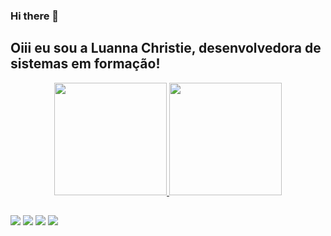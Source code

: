 ### Hi there 👋

## Oiii eu sou a Luanna Christie, desenvolvedora de sistemas em formação!
<div align="center">
  <a href="https://github.com/luhchristie">
  <img height="180em" src="https://github-readme-stats.vercel.app/api?username=luhchristie&show_icons=true&theme=dracula&include_all_commits=true&count_private=true"/>
  <img height="180em" src="https://github-readme-stats.vercel.app/api/top-langs/?username=luhchristie&layout=compact&langs_count=7&theme=dracula"/>
</div>

  
  ##
 
<div> 
  
  <a href="https://www.instagram.com/luannachristiea/" target="_blank"><img src="https://img.shields.io/badge/-Instagram-%23E4405F?style=for-the-badge&logo=instagram&logoColor=white" target="_blank"></a>
 	<a href="https://discord.gg/e3sCK6xh" target="_blank"><img src="https://img.shields.io/badge/Discord-7289DA?style=for-the-badge&logo=discord&logoColor=white" target="_blank"></a> 
  <a href = "mailto:luannachristiea@gmail.com"><img src="https://img.shields.io/badge/-Gmail-%23333?style=for-the-badge&logo=gmail&logoColor=white" target="_blank"></a>
  <a href="https://www.linkedin.com/in/luanna-alves-959b14231/" target="_blank"><img src="https://img.shields.io/badge/-LinkedIn-%230077B5?style=for-the-badge&logo=linkedin&logoColor=white" target="_blank"></a> 
 </div>
  
</div>
